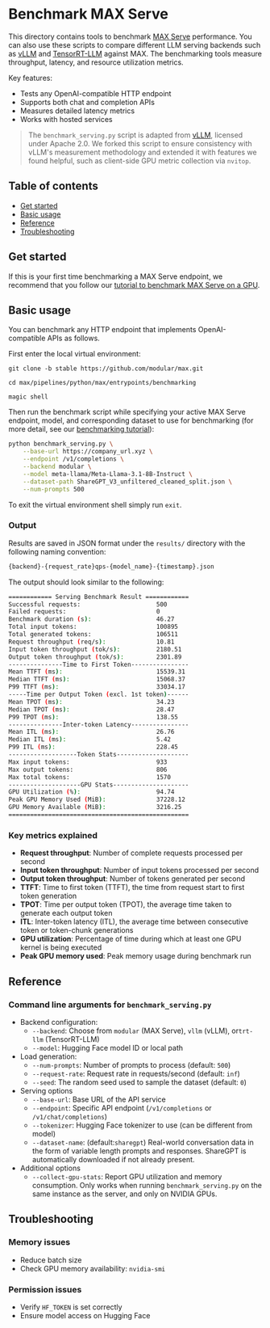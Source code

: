 # Benchmark MAX Serve

This directory contains tools to benchmark
[MAX Serve](https://docs.modular.com/max/serve/) performance. You can also use
these scripts to compare different LLM serving backends such as
[vLLM](https://github.com/vllm-project/vllm) and
[TensorRT-LLM](https://github.com/NVIDIA/TensorRT-LLM) against MAX. The
benchmarking tools measure throughput, latency, and resource utilization
metrics.

Key features:

- Tests any OpenAI-compatible HTTP endpoint
- Supports both chat and completion APIs
- Measures detailed latency metrics
- Works with hosted services

> The `benchmark_serving.py` script is adapted from
> [vLLM](https://github.com/vllm-project/vllm/blob/main/benchmarks),
> licensed under Apache 2.0. We forked this script to ensure consistency with
> vLLM's measurement methodology and extended it with features we found helpful,
> such as client-side GPU metric collection via `nvitop`.

## Table of contents

- [Get started](#get-started)
- [Basic usage](#basic-usage)
- [Reference](#reference)
- [Troubleshooting](#troubleshooting)

## Get started

If this is your first time benchmarking a MAX Serve endpoint,
we recommend that you follow our [tutorial to benchmark MAX Serve on
a GPU](https://docs.modular.com/max/tutorials/benchmark-max-serve/).

## Basic usage

You can benchmark any HTTP endpoint that implements
OpenAI-compatible APIs as follows.

First enter the local virtual environment:

```cd
git clone -b stable https://github.com/modular/max.git

cd max/pipelines/python/max/entrypoints/benchmarking

magic shell
```

Then run the benchmark script while specifying your active
MAX Serve endpoint, model, and corresponding dataset to
use for benchmarking (for more detail, see our [benchmarking
tutorial](https://docs.modular.com/max/tutorials/benchmark-max-serve)):

```bash
python benchmark_serving.py \
    --base-url https://company_url.xyz \
    --endpoint /v1/completions \
    --backend modular \
    --model meta-llama/Meta-Llama-3.1-8B-Instruct \
    --dataset-path ShareGPT_V3_unfiltered_cleaned_split.json \
    --num-prompts 500
```

To exit the virtual environment shell simply run `exit`.

### Output

Results are saved in JSON format under the `results/` directory with the
following naming convention:

```bash
{backend}-{request_rate}qps-{model_name}-{timestamp}.json
```

The output should look similar to the following:

```bash
============ Serving Benchmark Result ============
Successful requests:                     500
Failed requests:                         0
Benchmark duration (s):                  46.27
Total input tokens:                      100895
Total generated tokens:                  106511
Request throughput (req/s):              10.81
Input token throughput (tok/s):          2180.51
Output token throughput (tok/s):         2301.89
---------------Time to First Token----------------
Mean TTFT (ms):                          15539.31
Median TTFT (ms):                        15068.37
P99 TTFT (ms):                           33034.17
-----Time per Output Token (excl. 1st token)------
Mean TPOT (ms):                          34.23
Median TPOT (ms):                        28.47
P99 TPOT (ms):                           138.55
---------------Inter-token Latency----------------
Mean ITL (ms):                           26.76
Median ITL (ms):                         5.42
P99 ITL (ms):                            228.45
-------------------Token Stats--------------------
Max input tokens:                        933
Max output tokens:                       806
Max total tokens:                        1570
--------------------GPU Stats---------------------
GPU Utilization (%):                     94.74
Peak GPU Memory Used (MiB):              37228.12
GPU Memory Available (MiB):              3216.25
==================================================
```

### Key metrics explained

- **Request throughput**: Number of complete requests processed per second
- **Input token throughput**: Number of input tokens processed per second
- **Output token throughput**: Number of tokens generated per second
- **TTFT**: Time to first token (TTFT), the time from request start to first
token generation
- **TPOT**: Time per output token (TPOT), the average time taken to generate
each output token
- **ITL**: Inter-token latency (ITL), the average time between consecutive token
or token-chunk generations
- **GPU utilization**: Percentage of time during which at least one GPU kernel
is being executed
- **Peak GPU memory used**: Peak memory usage during benchmark run

## Reference

### Command line arguments for `benchmark_serving.py`

- Backend configuration:
  - `--backend`: Choose from `modular` (MAX Serve), `vllm` (vLLM), or`trt-llm`
  (TensorRT-LLM)
  - `--model`: Hugging Face model ID or local path
- Load generation:
  - `--num-prompts`: Number of prompts to process (default: `500`)
  - `--request-rate`: Request rate in requests/second (default: `inf`)
  - `--seed`: The random seed used to sample the dataset (default: `0`)
- Serving options
  - `--base-url`: Base URL of the API service
  - `--endpoint`: Specific API endpoint (`/v1/completions` or
  `/v1/chat/completions`)
  - `--tokenizer`: Hugging Face tokenizer to use (can be different from model)
  - `--dataset-name`: (default:`sharegpt`) Real-world conversation data in the
  form of variable length prompts and responses. ShareGPT is automatically
  downloaded if not already present.
- Additional options
  - `--collect-gpu-stats`: Report GPU utilization and memory consumption.
  Only works when running `benchmark_serving.py` on the same instance as
  the server, and only on NVIDIA GPUs.

## Troubleshooting

### Memory issues

- Reduce batch size
- Check GPU memory availability: `nvidia-smi`

### Permission issues

- Verify `HF_TOKEN` is set correctly
- Ensure model access on Hugging Face
